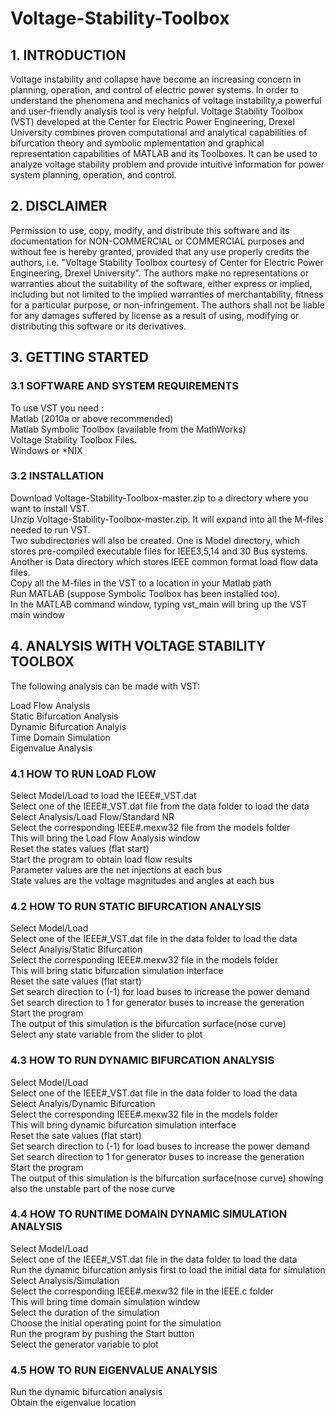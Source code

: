 # Voltage-Stability-Toolbox

## 1. INTRODUCTION  
Voltage instability and collapse have become an increasing concern in planning, operation, and control of electric power systems. In order to understand the phenomena and mechanics of voltage instability,a powerful and user-friendly analysis tool is very helpful. Voltage Stability Toolbox (VST) developed at the Center for Electric Power Engineering, Drexel University combines proven computational and analytical capabilities of bifurcation theory and symbolic mplementation and graphical representation capabilities of MATLAB and its Toolboxes. It can be used to analyze voltage stability problem and provide intuitive information for power system planning, operation, and control. 

## 2. DISCLAIMER  
Permission to use, copy, modify, and distribute this software and its documentation for NON-COMMERCIAL or COMMERCIAL purposes and without fee is hereby granted, provided that any use properly credits the authors, i.e. "Voltage Stability Toolbox courtesy of Center for Electric Power Engineering, Drexel University". The authors make no representations or warranties about the suitability of the software, either express or implied, including but not limited  to the implied warranties of merchantability, fitness for a particular purpose, or non-infringement. The authors shall not be liable for any damages suffered by license as a result of using, modifying or distributing this software or its derivatives. 


## 3. GETTING STARTED

### 3.1 SOFTWARE AND SYSTEM REQUIREMENTS  
To use VST you need :  
Matlab (2010a or above recommended)  
Matlab Symbolic Toolbox (available from the MathWorks)  
Voltage Stability Toolbox Files.  
Windows or *NIX  

### 3.2 INSTALLATION  
Download Voltage-Stability-Toolbox-master.zip to a directory where you want to install VST.   
Unzip Voltage-Stability-Toolbox-master.zip. It will expand into all the M-files needed to run VST.  
Two subdirectories will also be created. One is Model directory, which stores pre-compiled executable files for IEEE3,5,14 and 30 Bus systems.  
Another is Data directory which stores IEEE common format load flow data files.  
Copy all the M-files in the VST to a location in your Matlab path  
Run MATLAB (suppose Symbolic Toolbox has been installed too).  
In the MATLAB command window, typing vst_main will bring up the VST main window

## 4. ANALYSIS WITH VOLTAGE STABILITY TOOLBOX  
The following analysis can be made with VST:

Load Flow Analysis  
Static Bifurcation Analysis  
Dynamic Bifurcation Analyis  
Time Domain Simulation  
Eigenvalue Analysis  

### 4.1 HOW TO RUN LOAD FLOW  
Select Model/Load to load the IEEE#_VST.dat  
Select one of the IEEE#_VST.dat file from the data folder to load the data  
Select Analysis/Load Flow/Standard NR  
Select the corresponding IEEE#.mexw32 file from the models folder  
This will bring the Load Flow Analysis window  
Reset the states values (flat start)  
Start the program to obtain load flow results   
Parameter values are the net injections at each bus  
State values are the voltage magnitudes and angles at each bus  

### 4.2 HOW TO RUN STATIC BIFURCATION ANALYSIS  
Select Model/Load  
Select one of the IEEE#_VST.dat file in the data folder to load the data  
Select Analyis/Static Bifurcation  
Select the corresponding IEEE#.mexw32 file in the models folder  
This will bring static bifurcation  simulation interface  
Reset the sate values (flat start)  
Set search direction to (-1) for load buses to increase the power demand  
Set search direction to 1 for generator buses to increase the generation  
Start the program  
The output of this simulation is the bifurcation surface(nose curve)   
Select any state variable from the slider to plot  

### 4.3 HOW TO RUN DYNAMIC BIFURCATION ANALYSIS  
Select Model/Load  
Select one of the IEEE#_VST.dat file in the data folder to load the data   
Select Analyis/Dynamic Bifurcation  
Select the corresponding IEEE#.mexw32 file in the models folder  
This will bring dynamic bifurcation simulation interface  
Reset the sate values (flat start)  
Set search direction to (-1) for load buses to increase the power demand  
Set search direction to 1 for generator buses to increase the generation  
Start the program  
The output of this simulation is the bifurcation surface(nose curve) showing  also the 
unstable part of the nose curve  

### 4.4 HOW TO RUNTIME DOMAIN DYNAMIC SIMULATION ANALYSIS  
Select Model/Load  
Select one of the IEEE#_VST.dat file in the data folder to load the data  
Run the dynamic bifurcation anlysis first to load the initial data for simulation  
Select Analysis/Simulation  
Select the corresponding IEEE#.mexw32 file in the IEEE.c folder  
This will bring time domain simulation window  
Select the duration of the simulation  
Choose the initial operating point for the simulation  
Run the program by pushing the Start button  
Select the generator variable to plot  

### 4.5 HOW TO RUN EIGENVALUE ANALYSIS  
Run the dynamic bifurcation analysis  
Obtain the eigenvalue location  
